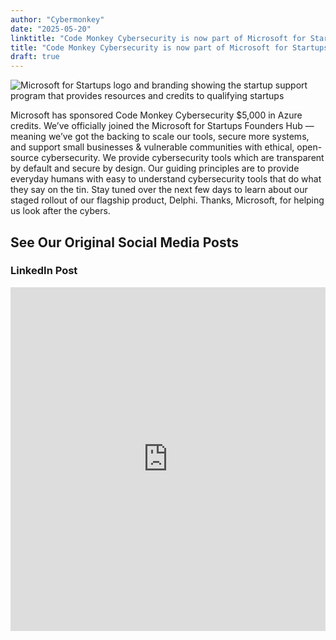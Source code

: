 ```yaml
---
author: "Cybermonkey"
date: "2025-05-20"
linktitle: "Code Monkey Cybersecurity is now part of Microsoft for Startups"
title: "Code Monkey Cybersecurity is now part of Microsoft for Startups"
draft: true
---
```


![Microsoft for Startups logo and branding showing the startup support program that provides resources and credits to qualifying startups](/images/microsoft_for_startups.jpg)

Microsoft has sponsored Code Monkey Cybersecurity $5,000 in Azure credits.
We’ve officially joined the Microsoft for Startups Founders Hub — meaning we’ve got the backing to scale our tools, secure more systems, and support small businesses & vulnerable communities with ethical, open-source cybersecurity.
We provide cybersecurity tools which are transparent by default and secure by design. Our guiding principles are to provide everyday humans with easy to understand cybersecurity tools that do what they say on the tin.
Stay tuned over the next few days to learn about our staged rollout of our flagship product, Delphi.
Thanks, Microsoft, for helping us look after the cybers.

## **See Our Original Social Media Posts**

### LinkedIn Post
<iframe src="https://www.linkedin.com/embed/feed/update/urn:li:share:7331548166531555330?collapsed=1" height="550" width="504" frameborder="0" allowfullscreen="" title="Embedded post"></iframe>

